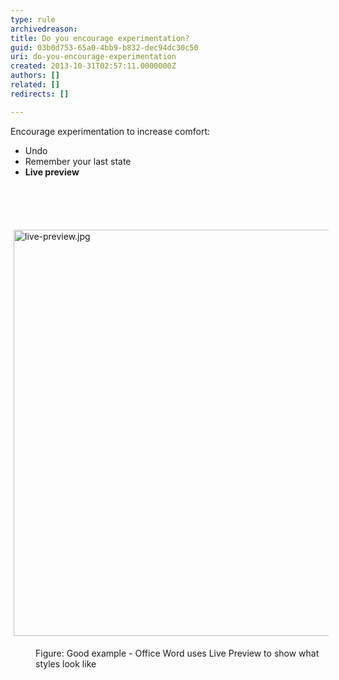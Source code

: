 ```yaml
---
type: rule
archivedreason: 
title: Do you encourage experimentation?
guid: 03b0d753-65a0-4bb9-b832-dec94dc30c50
uri: do-you-encourage-experimentation
created: 2013-10-31T02:57:11.0000000Z
authors: []
related: []
redirects: []

---
```



<p>Encourage experimentation to increase comfort&#58;</p><ul><li>Undo</li><li>Remember your last state</li><li> 
         <strong>Live preview</strong></li></ul>
<br><excerpt class='endintro'></excerpt><br>
<dl class="ssw15-rteElement-ImageArea">​<img alt="live-preview.jpg" src="/DesignandPresentation/RulestoBetterInterfacesGeneral/PublishingImages/live-preview.jpg" style="margin&#58;5px;width&#58;650px;" /></dl><dd class="ssw15-rteElement-FigureGood">Figure&#58; Good example - Office Word uses Live Preview to show what styles look like</dd>


